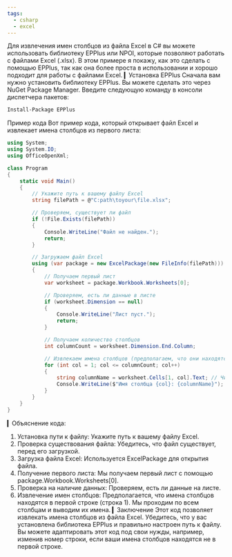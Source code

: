 ```yaml
---
tags:
  - csharp
  - excel
---
```

Для извлечения имен столбцов из файла Excel в C# вы можете использовать библиотеку EPPlus или NPOI, которые позволяют работать с файлами Excel (.xlsx). В этом примере я покажу, как это сделать с помощью EPPlus, так как она более проста в использовании и хорошо подходит для работы с файлами Excel.
▎Установка EPPlus
Сначала вам нужно установить библиотеку EPPlus. Вы можете сделать это через NuGet Package Manager. Введите следующую команду в консоли диспетчера пакетов:
```bash
Install-Package EPPlus
```
Пример кода
Вот пример кода, который открывает файл Excel и извлекает имена столбцов из первого листа:
```cs
using System;
using System.IO;
using OfficeOpenXml;

class Program
{
    static void Main()
    {
        // Укажите путь к вашему файлу Excel
        string filePath = @"C:path\toyour\file.xlsx";

        // Проверяем, существует ли файл
        if (!File.Exists(filePath))
        {
            Console.WriteLine("Файл не найден.");
            return;
        }

        // Загружаем файл Excel
        using (var package = new ExcelPackage(new FileInfo(filePath)))
        {
            // Получаем первый лист
            var worksheet = package.Workbook.Worksheets[0];

            // Проверяем, есть ли данные в листе
            if (worksheet.Dimension == null)
            {
                Console.WriteLine("Лист пуст.");
                return;
            }

            // Получаем количество столбцов
            int columnCount = worksheet.Dimension.End.Column;

            // Извлекаем имена столбцов (предполагаем, что они находятся в первой строке)
            for (int col = 1; col <= columnCount; col++)
            {
                string columnName = worksheet.Cells[1, col].Text; // Читаем текст из ячейки
                Console.WriteLine($"Имя столбца {col}: {columnName}");
            }
        }
    }
}
```
▎Объяснение кода:
1. Установка пути к файлу: Укажите путь к вашему файлу Excel.
2. Проверка существования файла: Убедитесь, что файл существует, перед его загрузкой.
3. Загрузка файла Excel: Используется ExcelPackage для открытия файла.
4. Получение первого листа: Мы получаем первый лист с помощью package.Workbook.Worksheets[0].
5. Проверка на наличие данных: Проверяем, есть ли данные на листе.
6. Извлечение имен столбцов: Предполагается, что имена столбцов находятся в первой строке (строка 1). Мы проходим по всем столбцам и выводим их имена.
▎Заключение
Этот код позволяет извлекать имена столбцов из файла Excel. Убедитесь, что у вас установлена библиотека EPPlus и правильно настроен путь к файлу. Вы можете адаптировать этот код под свои нужды, например, изменив номер строки, если ваши имена столбцов находятся не в первой строке.